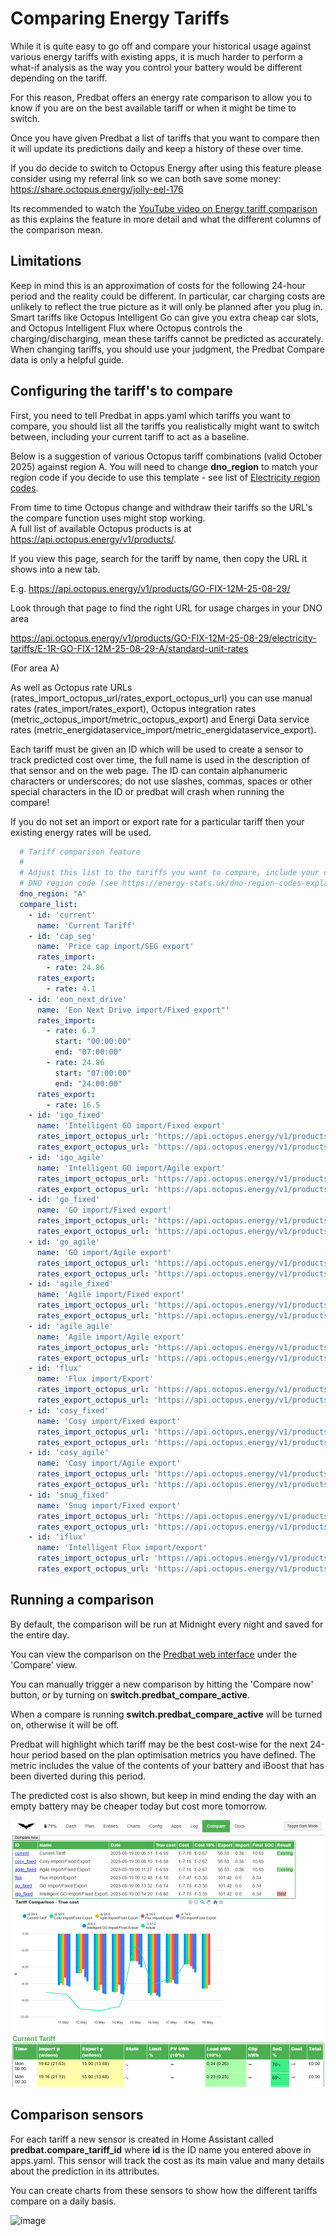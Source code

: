 # Comparing Energy Tariffs

While it is quite easy to go off and compare your historical usage against various energy tariffs with existing apps, it is much harder to perform a what-if analysis
as the way you control your battery would be different depending on the tariff.

For this reason, Predbat offers an energy rate comparison to allow you to know if you are on the best available tariff or when it might be time to switch.

Once you have given Predbat a list of tariffs that you want to compare then it will update its predictions daily and keep a history of these over time.

If you do decide to switch to Octopus Energy after using this feature please consider using my referral link so we can both save some money: <https://share.octopus.energy/jolly-eel-176>

Its recommended to watch the [YouTube video on Energy tariff comparison](https://youtu.be/qOG7nxHJKaE) as this explains the feature in more detail and what the different columns of the comparison mean.

## Limitations

Keep in mind this is an approximation of costs for the following 24-hour period and the reality could be different. In particular, car charging costs are unlikely to reflect the true picture as it will only be planned after you plug in.
Smart tariffs like Octopus Intelligent Go can give you extra cheap car slots, and Octopus Intelligent Flux where Octopus controls the charging/discharging, mean these tariffs cannot be predicted as accurately.
When changing tariffs, you should use your judgment, the Predbat Compare data is only a helpful guide.

## Configuring the tariff's to compare

First, you need to tell Predbat in apps.yaml which tariffs you want to compare, you should list all the tariffs you realistically might want to switch between, including your current tariff to act as a baseline.

Below is a suggestion of various Octopus tariff combinations (valid October 2025) against region A.
You will need to change **dno_region** to match your region code if you decide to use this template - see list of [Electricity region codes](https://energy-stats.uk/dno-region-codes-explained/).

From time to time Octopus change and withdraw their tariffs so the URL's the compare function uses might stop working.<BR>
A full list of available Octopus products is at <https://api.octopus.energy/v1/products/>.

If you view this page, search for the tariff by name, then copy the URL it shows into a new tab.

E.g. <https://api.octopus.energy/v1/products/GO-FIX-12M-25-08-29/>

Look through that page to find the right URL for usage charges in your DNO area

<https://api.octopus.energy/v1/products/GO-FIX-12M-25-08-29/electricity-tariffs/E-1R-GO-FIX-12M-25-08-29-A/standard-unit-rates>

(For area A)

As well as Octopus rate URLs (rates_import_octopus_url/rates_export_octopus_url) you can use manual rates (rates_import/rates_export),
Octopus integration rates (metric_octopus_import/metric_octopus_export) and Energi Data service rates (metric_energidataservice_import/metric_energidataservice_export).

Each tariff must be given an ID which will be used to create a sensor to track predicted cost over time, the full name is used in the description of that sensor and on the web page.
The ID can contain alphanumeric characters or underscores; do not use slashes, commas, spaces or other special characters in the ID or predbat will crash when running the compare!

If you do not set an import or export rate for a particular tariff then your existing energy rates will be used.

```yaml
  # Tariff comparison feature
  #
  # Adjust this list to the tariffs you want to compare, include your current tariff also
  # DNO region code (see https://energy-stats.uk/dno-region-codes-explained/)
  dno_region: "A"
  compare_list:
    - id: 'current'
      name: 'Current Tariff'
    - id: 'cap_seg'
      name: 'Price cap import/SEG export'
      rates_import:
        - rate: 24.86
      rates_export:
        - rate: 4.1
    - id: 'eon_next_drive'
      name: 'Eon Next Drive import/Fixed export"'
      rates_import:
        - rate: 6.7
          start: "00:00:00"
          end: "07:00:00"
        - rate: 24.86
          start: "07:00:00"
          end: "24:00:00"
      rates_export:
        - rate: 16.5
    - id: 'igo_fixed'
      name: 'Intelligent GO import/Fixed export'
      rates_import_octopus_url: 'https://api.octopus.energy/v1/products/INTELLI-VAR-24-10-29/electricity-tariffs/E-1R-INTELLI-VAR-24-10-29-{dno_region}/standard-unit-rates/'
      rates_export_octopus_url: 'https://api.octopus.energy/v1/products/OUTGOING-VAR-24-10-26/electricity-tariffs/E-1R-OUTGOING-VAR-24-10-26-{dno_region}/standard-unit-rates/'
    - id: 'igo_agile'
      name: 'Intelligent GO import/Agile export'
      rates_import_octopus_url: 'https://api.octopus.energy/v1/products/INTELLI-VAR-24-10-29/electricity-tariffs/E-1R-INTELLI-VAR-24-10-29-{dno_region}/standard-unit-rates/'
      rates_export_octopus_url: 'https://api.octopus.energy/v1/products/AGILE-OUTGOING-19-05-13/electricity-tariffs/E-1R-AGILE-OUTGOING-19-05-13-{dno_region}/standard-unit-rates/'
    - id: 'go_fixed'
      name: 'GO import/Fixed export'
      rates_import_octopus_url: 'https://api.octopus.energy/v1/products/GO-VAR-22-10-14/electricity-tariffs/E-1R-GO-VAR-22-10-14-{dno_region}/standard-unit-rates/'
      rates_export_octopus_url: 'https://api.octopus.energy/v1/products/OUTGOING-VAR-24-10-26/electricity-tariffs/E-1R-OUTGOING-VAR-24-10-26-{dno_region}/standard-unit-rates/'
    - id: 'go_agile'
      name: 'GO import/Agile export'
      rates_import_octopus_url: 'https://api.octopus.energy/v1/products/GO-VAR-22-10-14/electricity-tariffs/E-1R-GO-VAR-22-10-14{dno_region}/standard-unit-rates/'
      rates_export_octopus_url: 'https://api.octopus.energy/v1/products/AGILE-OUTGOING-19-05-13/electricity-tariffs/E-1R-AGILE-OUTGOING-19-05-13-{dno_region}/standard-unit-rates/'
    - id: 'agile_fixed'
      name: 'Agile import/Fixed export'
      rates_import_octopus_url: 'https://api.octopus.energy/v1/products/AGILE-24-10-01/electricity-tariffs/E-1R-AGILE-24-10-01-{dno_region}/standard-unit-rates/'
      rates_export_octopus_url: 'https://api.octopus.energy/v1/products/OUTGOING-VAR-24-10-26/electricity-tariffs/E-1R-OUTGOING-VAR-24-10-26-{dno_region}/standard-unit-rates/'
    - id: 'agile_agile'
      name: 'Agile import/Agile export'
      rates_import_octopus_url: 'https://api.octopus.energy/v1/products/AGILE-24-10-01/electricity-tariffs/E-1R-AGILE-24-10-01-{dno_region}/standard-unit-rates/'
      rates_export_octopus_url: 'https://api.octopus.energy/v1/products/AGILE-OUTGOING-19-05-13/electricity-tariffs/E-1R-AGILE-OUTGOING-19-05-13-{dno_region}/standard-unit-rates/'
    - id: 'flux'
      name: 'Flux import/Export'
      rates_import_octopus_url: 'https://api.octopus.energy/v1/products/FLUX-IMPORT-23-02-14/electricity-tariffs/E-1R-FLUX-IMPORT-23-02-14-{dno_region}/standard-unit-rates'
      rates_export_octopus_url: 'https://api.octopus.energy/v1/products/FLUX-EXPORT-23-02-14/electricity-tariffs/E-1R-FLUX-EXPORT-23-02-14-{dno_region}/standard-unit-rates'
    - id: 'cosy_fixed'
      name: 'Cosy import/Fixed export'
      rates_import_octopus_url: 'https://api.octopus.energy/v1/products/COSY-22-12-08/electricity-tariffs/E-1R-COSY-22-12-08-{dno_region}/standard-unit-rates'
      rates_export_octopus_url: 'https://api.octopus.energy/v1/products/OUTGOING-VAR-24-10-26/electricity-tariffs/E-1R-OUTGOING-VAR-24-10-26-{dno_region}/standard-unit-rates/'
    - id: 'cosy_agile'
      name: 'Cosy import/Agile export'
      rates_import_octopus_url: 'https://api.octopus.energy/v1/products/COSY-22-12-08/electricity-tariffs/E-1R-COSY-22-12-08-{dno_region}/standard-unit-rates'
      rates_export_octopus_url: 'https://api.octopus.energy/v1/products/AGILE-OUTGOING-19-05-13/electricity-tariffs/E-1R-AGILE-OUTGOING-19-05-13-{dno_region}/standard-unit-rates/'
    - id: 'snug_fixed'
      name: 'Snug import/Fixed export'
      rates_import_octopus_url: 'https://api.octopus.energy/v1/products/SNUG-24-11-07/electricity-tariffs/E-1R-SNUG-24-11-07-{dno_region}/standard-unit-rates/'
      rates_export_octopus_url: 'https://api.octopus.energy/v1/products/OUTGOING-VAR-24-10-26/electricity-tariffs/E-1R-OUTGOING-VAR-24-10-26-{dno_region}/standard-unit-rates/'
    - id: 'iflux'
      name: 'Intelligent Flux import/export'
      rates_import_octopus_url: 'https://api.octopus.energy/v1/products/INTELLI-FLUX-IMPORT-23-07-14/electricity-tariffs/E-1R-INTELLI-FLUX-IMPORT-23-07-14-{dno_region}/standard-unit-rates/'
      rates_export_octopus_url: 'https://api.octopus.energy/v1/products/INTELLI-FLUX-EXPORT-23-07-14/electricity-tariffs/E-1R-INTELLI-FLUX-EXPORT-23-07-14-{dno_region}/standard-unit-rates/'
```

## Running a comparison

By default, the comparison will be run at Midnight every night and saved for the entire day.

You can view the comparison on the [Predbat web interface](web-interface.md#compare-view) under the 'Compare' view.

You can manually trigger a new comparison by hitting the 'Compare now' button, or by turning on **switch.predbat_compare_active**.

When a compare is running **switch.predbat_compare_active** will be turned on, otherwise it will be off.

Predbat will highlight which tariff may be the best cost-wise for the next 24-hour period based on the plan optimisation metrics you have defined.
The metric includes the value of the contents of your battery and iBoost that has been diverted during this period.

The predicted cost is also shown, but keep in mind ending the day with an empty battery may be cheaper today but cost more tomorrow.

![image](images/web-interface-compare-view.png)

## Comparison sensors

For each tariff a new sensor is created in Home Assistant called **predbat.compare_tariff_id** where **id** is the ID name you entered above in apps.yaml. This sensor will track the cost as its main value and many details about the prediction in its attributes.

You can create charts from these sensors to show how the different tariffs compare on a daily basis.

![image](https://github.com/user-attachments/assets/6d5c30f6-822f-4d9c-b4a6-701c0b676c61)
